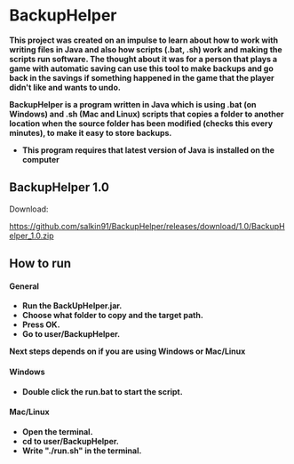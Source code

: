 # BackupHelper

**This project was created on an impulse to learn about how to work with writing files in Java and also how scripts (.bat, .sh) work and making the scripts run software. The thought about it was for a person that plays a game with automatic saving can use this tool to make backups and go back in the savings if something happened in the game that the player didn't like and wants to undo.**

**BackupHelper is a program written in Java which is using .bat (on Windows) and .sh (Mac and Linux) scripts that copies a folder to another location when the source folder has been modified (checks this every minutes), to make it easy to store backups.**

* **This program requires that latest version of Java is installed on the computer**

## BackupHelper 1.0
Download:

https://github.com/salkin91/BackupHelper/releases/download/1.0/BackupHelper_1.0.zip

## How to run

#### General
* **Run the BackUpHelper.jar.**
* **Choose what folder to copy and the target path.**
* **Press OK.**
* **Go to user/BackupHelper.**

**Next steps depends on if you are using Windows or Mac/Linux**

#### Windows
* **Double click the run.bat to start the script.**

#### Mac/Linux
* **Open the terminal.**
* **cd to user/BackupHelper.**
* **Write "./run.sh" in the terminal.**
